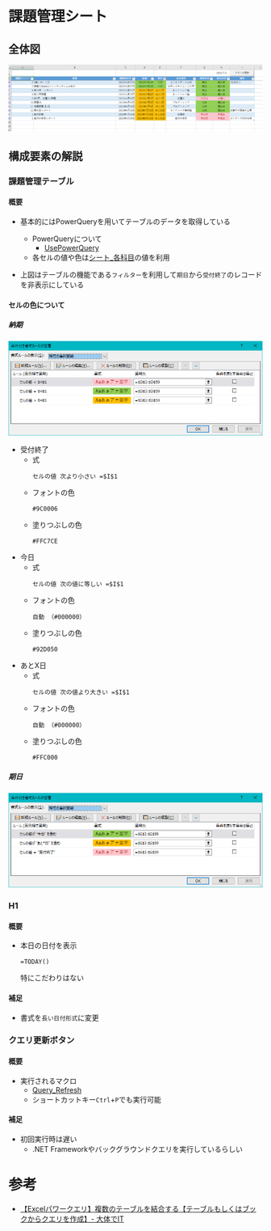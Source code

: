 # 課題管理シート
## 全体図
![Management_1](img/Management_1.png)

## 構成要素の解説
### 課題管理テーブル
#### 概要
* 基本的にはPowerQueryを用いてテーブルのデータを取得している
    * PowerQueryについて
        * [UsePowerQuery](UsePowerQuery.md)
    * 各セルの値や色は[シート_各科目](シート_各科目.md)の値を利用

* 上図はテーブルの機能である`フィルター`を利用して`期日`から`受付終了`のレコードを非表示にしている

#### セルの色について
##### 納期
![Kamoku_2](img/Kamoku_2.png)
* 受付終了
  * 式 
    ```
    セルの値 次より小さい =$I$1
    ```
  * フォントの色
    ```
    #9C0006
    ```
  * 塗りつぶしの色
    ```
    #FFC7CE
    ```
* 今日
  * 式
    ```
    セルの値 次の値に等しい =$I$1
    ```
  * フォントの色
    ```
    自動 （#000000）
    ```
  * 塗りつぶしの色
    ```
    #92D050
    ```
* あとX日
  * 式
    ```
    セルの値 次の値より大きい =$I$1
    ```
  * フォントの色
    ```
    自動 （#000000）
    ```
  * 塗りつぶしの色
    ```
    #FFC000
    ```

##### 期日
![Kadai_3](img\Kamoku_3.png)



### H1
#### 概要
* 本日の日付を表示
    ```
    =TODAY()
    ```
    特にこだわりはない
#### 補足
* 書式を`長い日付形式`に変更

### クエリ更新ボタン
#### 概要
* 実行されるマクロ
    * [Query_Refresh](bas\Query_Refresh.bas)
    * ショートカットキー`Ctrl`+`P`でも実行可能

#### 補足
* 初回実行時は遅い
    * .NET Frameworkやバックグラウンドクエリを実行しているらしい

# 参考
* [【Excelパワークエリ】複数のテーブルを結合する【テーブルもしくはブックからクエリを作成】- 大体でIT](https://daitaideit.com/excel-powerquery-join-multi-table/)
